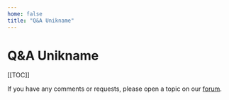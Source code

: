 ```yaml
---
home: false
title: "Q&A Unikname"
---
```


# Q&A Unikname

[[TOC]]

If you have any comments or requests, please open a topic on our [forum](https://forum.unik-name.com/).

